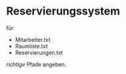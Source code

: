 # Reservierungssystem
für 
* Mitarbeiter.txt
* Raumliste.txt
* Reservierungen.txt

*richtige* Pfade angeben.
